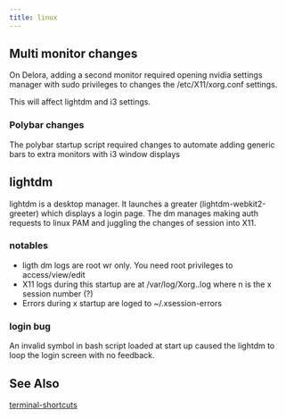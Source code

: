```yaml
---
title: linux
---
```


## Multi monitor changes

On Delora, adding a second monitor required opening nvidia settings manager with
sudo privileges to changes the /etc/X11/xorg.conf settings.

This will affect lightdm and i3 settings.

### Polybar changes

The polybar startup script required changes to automate adding generic bars to
extra monitors with i3 window displays

## lightdm

lightdm is a desktop manager. It launches a greater (lightdm-webkit2-greeter)
which displays a login page. The dm manages making auth requests to linux PAM
and juggling the changes of session into X11.

### notables

* ligth dm logs are root wr only. You need root privileges to access/view/edit
* X11 logs during this startup are at /var/log/Xorg.<n>.log where n is the x
    session number (?)
* Errors during x startup are loged to ~/.xsession-errors

### login bug

An invalid symbol in bash script loaded at start up caused the lightdm to loop
the login screen with no feedback.

## See Also

[terminal-shortcuts]

[terminal-shortcuts]: <./corpusterminal-shortcuts.md>
